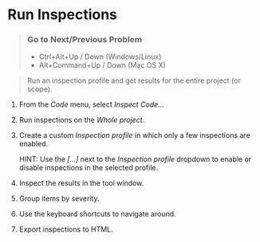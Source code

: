 # Run Inspections

> ### Go to Next/Previous Problem
> 
> * Ctrl+Alt+Up / Down (Windows/Linux)
> * Alt+Command+Up / Down (Mac OS X)

> Run an inspection profile and get results for the entire project (or scope).

1. From the _Code_ menu, select _Inspect Code..._
2. Run inspections on the _Whole project_.
3. Create a custom _Inspection profile_ in which only a few inspections are enabled.
   
   HINT: Use the _[...]_ next to the _Inspection profile_ dropdown to enable or disable inspections in the selected profile.
    
4. Inspect the results in the tool window.
5. Group items by severity.
6. Use the keyboard shortcuts to navigate around.
7. Export inspections to HTML.
